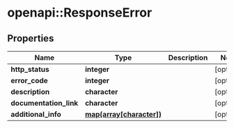 # openapi::ResponseError


## Properties
Name | Type | Description | Notes
------------ | ------------- | ------------- | -------------
**http_status** | **integer** |  | [optional] 
**error_code** | **integer** |  | [optional] 
**description** | **character** |  | [optional] 
**documentation_link** | **character** |  | [optional] 
**additional_info** | [**map(array[character])**](array.md) |  | [optional] 


